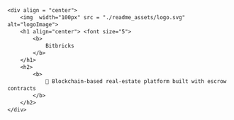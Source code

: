     <div align = "center">
        <img  width="100px" src = "./readme_assets/logo.svg" alt="logoImage">
        <h1 align="center"> <font size="5"> 
            <b> 
                Bitbricks 
            </b>
        </h1>
        <h2>
            <b>
                🔗 Blockchain-based real-estate platform built with escrow contracts
            </b>
        </h2>
    </div>
